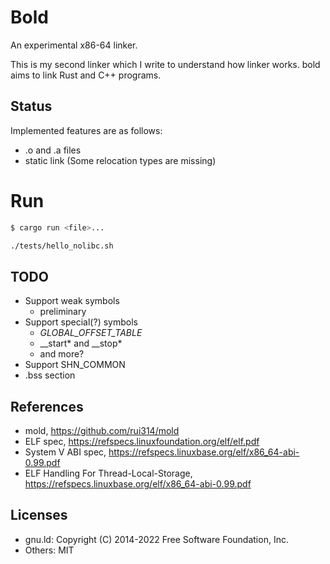 # Bold

An experimental x86-64 linker.

This is my second linker which I write to understand how linker works.
bold aims to link Rust and C++ programs.


## Status

Implemented features are as follows:
- .o and .a files
- static link (Some relocation types are missing)

# Run

```bash
$ cargo run <file>...
```

```bash
./tests/hello_nolibc.sh
```

## TODO
- Support weak symbols
    - preliminary
- Support special(?) symbols
    - _GLOBAL_OFFSET_TABLE_
    - __start* and __stop*
    - and more?
- Support SHN_COMMON
- .bss section

## References
- mold, https://github.com/rui314/mold
- ELF spec, https://refspecs.linuxfoundation.org/elf/elf.pdf
- System V ABI spec, https://refspecs.linuxbase.org/elf/x86_64-abi-0.99.pdf
- ELF Handling For Thread-Local-Storage, https://refspecs.linuxbase.org/elf/x86_64-abi-0.99.pdf


## Licenses

- gnu.ld: Copyright (C) 2014-2022 Free Software Foundation, Inc.
- Others: MIT
